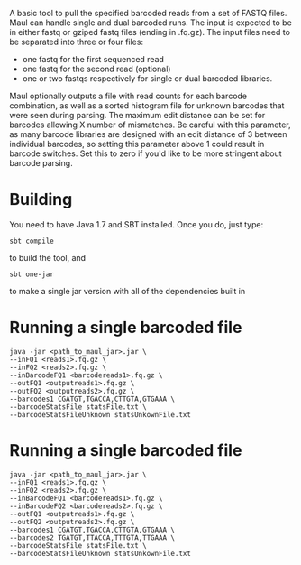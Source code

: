 A basic tool to pull the specified barcoded reads from a set of FASTQ files.  Maul can handle single and dual barcoded runs.  The input is expected to be in either fastq or gziped fastq files (ending in .fq.gz).  The input files need to be separated into three or four files: 

- one fastq for the first sequenced read
- one fastq for the second read (optional)
- one or two fastqs respectively for single or dual barcoded libraries. 

Maul optionally outputs a file with read counts for each barcode combination, as well as a sorted histogram file for unknown barcodes that were seen during parsing.  The maximum edit distance can be set for barcodes allowing X number of mismatches.  Be careful with this parameter, as many barcode libraries are designed with an edit distance of 3 between individual barcodes, so setting this parameter above 1 could result in barcode switches. Set this to zero if you'd like to be more stringent about barcode parsing.

Building
==============
You need to have Java 1.7 and SBT installed.  Once you do, just type: 

`
sbt compile
`

to build the tool, and 

`
sbt one-jar
`

to make a single jar version with all of the dependencies built in

Running a single barcoded file
===============
```
java -jar <path_to_maul_jar>.jar \
--inFQ1 <reads1>.fq.gz \
--inFQ2 <reads2>.fq.gz \
--inBarcodeFQ1 <barcodereads1>.fq.gz \
--outFQ1 <outputreads1>.fq.gz \
--outFQ2 <outputreads2>.fq.gz \
--barcodes1 CGATGT,TGACCA,CTTGTA,GTGAAA \
--barcodeStatsFile statsFile.txt \
--barcodeStatsFileUnknown statsUnkownFile.txt
```

Running a single barcoded file
===============
```
java -jar <path_to_maul_jar>.jar \
--inFQ1 <reads1>.fq.gz \
--inFQ2 <reads2>.fq.gz \
--inBarcodeFQ1 <barcodereads1>.fq.gz \
--inBarcodeFQ2 <barcodereads2>.fq.gz \
--outFQ1 <outputreads1>.fq.gz \
--outFQ2 <outputreads2>.fq.gz \
--barcodes1 CGATGT,TGACCA,CTTGTA,GTGAAA \
--barcodes2 TGATGT,TTACCA,TTTGTA,TTGAAA \
--barcodeStatsFile statsFile.txt \
--barcodeStatsFileUnknown statsUnkownFile.txt
```
